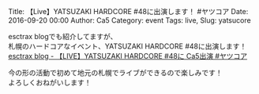 Title: 【Live】YATSUZAKI HARDCORE #48に出演します！ #ヤツコア
Date: 2016-09-20 00:00
Author: Ca5
Category: event
Tags: live,
Slug: yatsucore

esctrax blogでも紹介してますが、  
札幌のハードコアなイベント、YATSUZAKI HARDCORE #48に出演します！  
[esctrax blog - 【LIVE】YATSUZAKI HARDCORE #48に Ca5出演 #ヤツコア ](http://blog.esctrax.com/post/149927671655/liveyatsuzaki-hardcore-48%E3%81%AB-ca5%E5%87%BA%E6%BC%94-%E3%83%A4%E3%83%84%E3%82%B3%E3%82%A2)

今の形の活動で初めて地元の札幌でライブができるので楽しみです！  
よろしくおねがいします！
